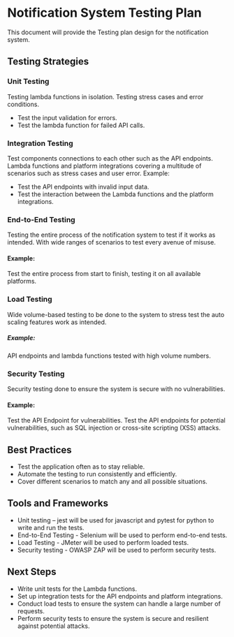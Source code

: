 # Notification System Testing Plan
This document will provide the Testing plan design for the notification system. 

## Testing Strategies
### Unit Testing
Testing lambda functions in isolation. Testing stress cases and error conditions. 
* Test the input validation for errors.
* Test the lambda function for failed API calls.

### Integration Testing
Test components connections to each other such as the API endpoints. Lambda functions and platform integrations covering a multitude of scenarios such as stress cases and user error.
Example:
* Test the API endpoints with invalid input data.
* Test the interaction between the Lambda functions and the platform integrations.

### End-to-End Testing
Testing the entire process of the notification system to test if it works as intended. With wide ranges of scenarios to test every avenue of misuse.
#### Example:
Test the entire process from start to finish, testing it on all available platforms. 

### Load Testing
Wide volume-based testing to be done to the system to stress test the auto scaling features work as intended.
##### Example:
API endpoints and lambda functions tested with high volume numbers.

### Security Testing
Security testing done to ensure the system is secure with no vulnerabilities.
#### Example:
Test the API Endpoint for vulnerabilities.
Test the API endpoints for potential vulnerabilities, such as SQL injection or cross-site scripting (XSS) attacks.


## Best Practices

* Test the application often as to stay reliable.
* Automate the testing to run consistently and efficiently.
* Cover different scenarios to match any and all possible situations.

## Tools and Frameworks
* Unit testing – jest will be used for javascript and pytest for python to write and run the tests. 
* End-to-End Testing - Selenium will be used to perform end-to-end tests.
* Load Testing - JMeter will be used to perform loaded tests.
* Security testing - OWASP ZAP will be used to perform security tests.

## Next Steps
* Write unit tests for the Lambda functions.
* Set up integration tests for the API endpoints and platform integrations.
* Conduct load tests to ensure the system can handle a large number of requests.
* Perform security tests to ensure the system is secure and resilient against potential attacks.
